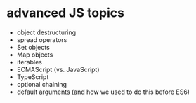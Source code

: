 # advanced JS topics

- object destructuring
- spread operators
- Set objects
- Map objects
- iterables
- ECMAScript (vs. JavaScript)
- TypeScript
- optional chaining
- default arguments (and how we used to do this before ES6)